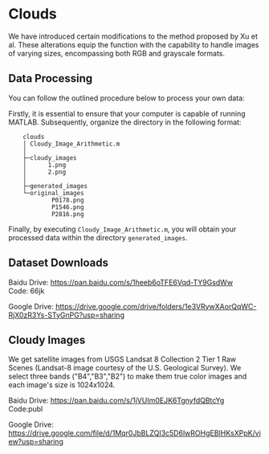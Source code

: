 # Clouds

We have introduced certain modifications to the method proposed by Xu et al. These alterations equip the function with the capability to handle images of varying sizes, encompassing both RGB and grayscale formats.  

## Data Processing

You can follow the outlined procedure below to process your own data:

Firstly, it is essential to ensure that your computer is capable of running MATLAB. Subsequently, organize the directory in the following format:

```
    clouds
    │ Cloudy_Image_Arithmetic.m
    │  
    ├─cloudy_images
    │      1.png
    │      2.png
    │      
    ├─generated_images
    └─original_images
            P0178.png
            P1546.png
            P2816.png
```
Finally, by executing `Cloudy_Image_Arithmetic.m`, you will obtain your processed data within the directory `generated_images`.

## Dataset Downloads

Baidu Drive: <https://pan.baidu.com/s/1heeb6oTFE6Vqd-TY9GsdWw>  
Code: 66jk  

Google Drive: <https://drive.google.com/drive/folders/1e3VRywXAorQqWC-RjX0zR3Ys-STyGnPG?usp=sharing>

## Cloudy Images

We get satellite images from USGS Landsat 8 Collection 2 Tier 1 Raw Scenes (Landsat-8 image courtesy of the U.S. Geological Survey). We select three bands ("B4","B3","B2") to make them true color images and each image's size is 1024x1024.  

Baidu Drive: <https://pan.baidu.com/s/1jVUIm0EJK6TgnyfdQBtcYg>  
Code:publ  

Google Drive: <https://drive.google.com/file/d/1Mqr0JbBLZQI3c5D6lwROHgEBIHKsXPpK/view?usp=sharing>